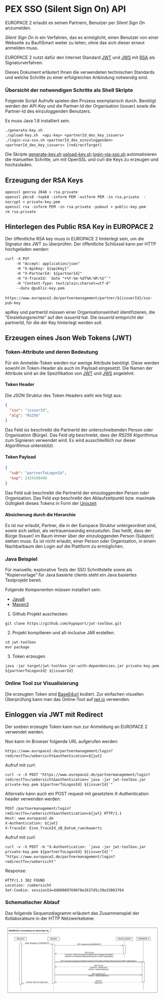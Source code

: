 
PEX SSO (Silent Sign On) API
============================

EUROPACE 2 erlaubt es seinen Partnern, Benutzer per _Silent Sign On_ anzumelden.

_Silent Sign On_ in ein Verfahren, das es ermöglicht, einen Benutzer von einer Webseite zu BaufiSmart weiter zu leiten, ohne das sich dieser erneut anmelden muss.

EUROPACE 2 nutzt dafür den Internet Standard [JWT](https://tools.ietf.org/html/draft-ietf-oauth-json-web-token-32)
und [JWS](https://tools.ietf.org/html/draft-ietf-jose-json-web-signature-41)
mit [RSA](http://de.wikipedia.org/wiki/RSA-Kryptosystem) als Signaturverfahren.

Dieses Dokument erläutert Ihnen die verwendeten technischen Standards und welche Schritte zu einer erfolgreichen Anbindung notwendig sind.

### Übersicht der notwendigen Schritte als Shell Skripte


Folgende Script Aufrufe spielen den Prozess exemplarisch durch. Benötigt werden der API-Key und die Partner-Id der Organisation (issuer) sowie die Partner-Id des einzuloggenden Benutzers.

Es muss Java 1.8 installiert sein.

```
./generate-key.sh
./upload-key.sh  <api-key> <partnerId_des_key_issuers>
./login-via-sso.sh <partnerId_des_einzuloggenden> <partnerId_des_key_issuers> [redirectTarget]
```

Die Skripte [generate-key.sh](./generate-key.sh) [upload-key.sh](./upload-key.sh) [login-via-sso.sh](./login-via-sso.sh)
automatisieren die manuellen Schritte, um mit OpenSSL und curl die Keys zu erzeugen und hochzuladen.


Erzeugung der RSA Keys
----------------------

```
openssl genrsa 2048 > rsa.private
openssl pkcs8 -topk8 -inform PEM -outform PEM -in rsa.private  -nocrypt > private-key.pem
openssl rsa -inform PEM -in rsa.private -pubout > public-key.pem
rm rsa.private
```

Hinterlegen des Public RSA Key in EUROPACE 2
--------------------------------------------

Der öffentliche RSA key muss in EUROPACE 2 hinterlegt sein, um die Signatur des JWT zu überprüfen. Der öffentliche Schlüssel kann per HTTP hochgeladen werden:

```
curl -X PUT
	 -H "Accept: application/json"
	 -H "X-ApiKey: ${apiKey}"
	 -H "X-PartnerId: ${partnerId}"
	 -H "X-TraceId: `date "+%Y-%m-%dT%H:%M:%S"`"
	 -H "Content-Type: text/plain;charset=utf-8"
	 --data @public-key.pem
	 https://www.europace2.de/partnermanagement/partner/${issuerId}/sso-pub-key
```

apiKey und partnerId müssen einer Organisationseinheit identifizieren, die "Einstellungsrechte" auf den _issuerId_ hat.
Die _issuerId_ entspricht der partnerId, für die der Key hinterlegt werden soll.

Erzeugen eines Json Web Tokens (JWT)
-------------------------------------

### Token-Attribute und deren Bedeutung

Für ein Anmelde-Token werden nur wenige Attribute benötigt.
Diese werden sowohl im Token-Header als auch im Payload eingesetzt.
Die Namen der Attribute sind an die Spezifikation von
[JWT](https://tools.ietf.org/html/draft-ietf-oauth-json-web-token-32)
und [JWS](https://tools.ietf.org/html/draft-ietf-jose-json-web-signature-41) angelehnt.

#### Token Header

Die JSON Struktur des Token Headers sieht wie folgt aus:

````json
{
  "iss": "issuerId",
  "alg": "RS256"
}
````

Das Feld _iss_ beschreibt die PartnerId der unterschreibenden Person oder Organisation (Bürge).
Das Feld _alg_ beschreibt, dass der _RS256_ Algorithmus zum Signieren verwendet wird. Es wird ausschließlich nur dieser Algorithmus unterstützt.


#### Token Payload

````json
{
  "sub": "partnerToLogonId",
  "exp": 1424190490
}
````

Das Feld _sub_ beschreibt die PartnerId der einzuloggenden Person oder Organisation.
Das Feld _exp_ beschreibt den Ablaufzeitpunkt bzw. maximale Gültigkeit dieses Tokens in Form der [Unixzeit](http://de.wikipedia.org/wiki/Unixzeit)

#### Absicherung durch die Hierarchie

Es ist nur erlaubt, Partner, die in der Europace Struktur untergeordnet sind, sowie sich selbst, als vertrauenswürdig einzustufen. Das heißt, dass der
Bürge (Issuer) im Baum immer über der einzuloggenden Person (Subject) stehen muss.
Es ist nicht erlaubt, einer Person oder Organisation, in einem Nachbarbaum den Login auf die Plattform zu ermöglichen.

### Java Beispiel

Für manuelle, explorative Tests der SSO Schnittstelle sowie als "Kopiervorlage" für Java basierte clients steht ein Java basiertes Testprojekt bereit.

Folgende Komponenten müssen installiert sein:

- [Java8](http://www.java.com/en/download/index.jsp)
- [Maven3](http://maven.apache.org/download.cgi)


1) Github Projekt auschecken:

```
git clone https://github.com/hypoport/jwt-toolbox.git
```

2) Projekt kompilieren und all-inclusive JAR erstellen.

```
cd jwt-toolbox
mvn package
```

3) Token erzeugen

```
java -jar target/jwt-toolbox-jar-with-dependencies.jar private-key.pem ${partnerToLogonId} ${issuerId}
```


### Online Tool zur Visualisierung

Die erzeugten Token sind [Base64url](https://tools.ietf.org/html/rfc4648#page-7) kodiert.
Zur einfachen visuellen Überprüfung kann man das Online-Tool auf [jwt.io](http://jwt.io) verwenden.



Einloggen via JWT mit Redirect
------------------------------

Der soeben erzeugte Token kann nun zur Anmeldung an EUROPACE 2 verwendet werden.

Nun kann im Browser folgende URL aufgerufen werden:

```
https://www.europace2.de/partnermanagement/login?redirectTo=/uebersicht&authentication=${jwt}
```

Aufruf mit _curl_:

```
curl -v -X POST "https://www.europace2.de/partnermanagement/login?redirectTo=/uebersicht&authentication=`java -jar jwt-toolbox.jar private-key.pem ${partnerToLogonId} ${issuerId}`"
```

Alternativ kann auch ein POST request mit gesetztem X-Authentication header verwenden werden:

```
POST /partnermanagement/login?redirectTo=/uebersicht&authentication=${jwt} HTTP/1.1
Host: www.europace2.de
X-Authentication: ${jwt}
X-TraceId: Eine_TraceId_zB_Datum_rueckwaerts
```

Aufruf mit _curl_:

```
curl -v -X POST -H "X-Authentication: `java -jar jwt-toolbox.jar private-key.pem ${partnerToLogonId} ${issuerId}`" "https://www.europace2.de/partnermanagement/login?redirectTo=/uebersicht"
```


Response:

```
HTTP/1.1 302 FOUND
Location: /uebersicht
Set-Cookie: sessionId=dd800897698f8e2637d5c39e33083764
```


### Schematischer Ablauf

Das folgende Sequenzdiagramm erläutert das Zusammenspiel der Kollaborateure in der HTTP Netzwerkebene:

![Sequenzdiagramm für die EUROPACE 2 Anmeldung via Silent Sign On](images/Sequence.png?raw=true)
